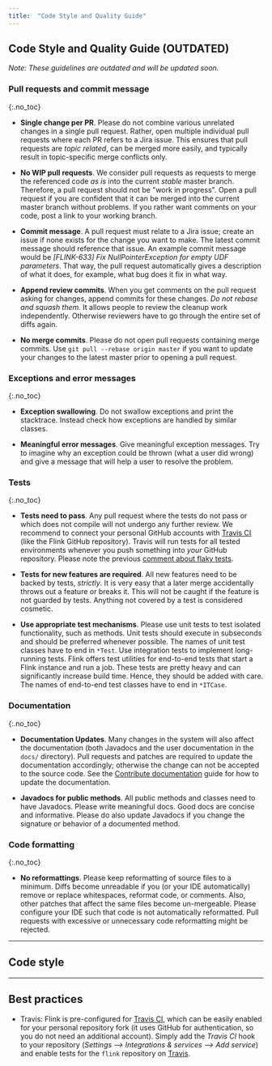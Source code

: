 ```yaml
---
title:  "Code Style and Quality Guide"
---
```



## Code Style and Quality Guide (OUTDATED)

*Note: These guidelines are outdated and will be updated soon.*

### Pull requests and commit message
{:.no_toc}

- **Single change per PR**. Please do not combine various unrelated changes in a single pull request. Rather, open multiple individual pull requests where each PR refers to a Jira issue. This ensures that pull requests are *topic related*, can be merged more easily, and typically result in topic-specific merge conflicts only.

- **No WIP pull requests**. We consider pull requests as requests to merge the referenced code *as is* into the current *stable* master branch. Therefore, a pull request should not be "work in progress". Open a pull request if you are confident that it can be merged into the current master branch without problems. If you rather want comments on your code, post a link to your working branch.

- **Commit message**. A pull request must relate to a Jira issue; create an issue if none exists for the change you want to make. The latest commit message should reference that issue. An example commit message would be *[FLINK-633] Fix NullPointerException for empty UDF parameters*. That way, the pull request automatically gives a description of what it does, for example, what bug does it fix in what way.

- **Append review commits**. When you get comments on the pull request asking for changes, append commits for these changes. *Do not rebase and squash them.* It allows people to review the cleanup work independently. Otherwise reviewers have to go through the entire set of diffs again.

- **No merge commits**. Please do not open pull requests containing merge commits. Use `git pull --rebase origin master` if you want to update your changes to the latest master prior to opening a pull request.

### Exceptions and error messages
{:.no_toc}

- **Exception swallowing**. Do not swallow exceptions and print the stacktrace. Instead check how exceptions are handled by similar classes.

- **Meaningful error messages**. Give meaningful exception messages. Try to imagine why an exception could be thrown (what a user did wrong) and give a message that will help a user to resolve the problem.

### Tests
{:.no_toc}

- **Tests need to pass**. Any pull request where the tests do not pass or which does not compile will not undergo any further review. We recommend to connect your personal GitHub accounts with [Travis CI](http://travis-ci.org/) (like the Flink GitHub repository). Travis will run tests for all tested environments whenever you push something into *your* GitHub repository. Please note the previous [comment about flaky tests]( {{site.base}}/contribute-code.html#verifying-the-compliance-of-your-code).

- **Tests for new features are required**. All new features need to be backed by tests, *strictly*. It is very easy that a later merge accidentally throws out a feature or breaks it. This will not be caught if the feature is not guarded by tests. Anything not covered by a test is considered cosmetic.

- **Use appropriate test mechanisms**. Please use unit tests to test isolated functionality, such as methods. Unit tests should execute in subseconds and should be preferred whenever possible. The names of unit test classes have to end in `*Test`. Use integration tests to implement long-running tests. Flink offers test utilities for end-to-end tests that start a Flink instance and run a job. These tests are pretty heavy and can significantly increase build time. Hence, they should be added with care. The names of end-to-end test classes have to end in `*ITCase`.

### Documentation
{:.no_toc}

- **Documentation Updates**. Many changes in the system will also affect the documentation (both Javadocs and the user documentation in the `docs/` directory). Pull requests and patches are required to update the documentation accordingly; otherwise the change can not be accepted to the source code. See the [Contribute documentation]({{site.base}}/contribute-documentation.html) guide for how to update the documentation.

- **Javadocs for public methods**. All public methods and classes need to have Javadocs. Please write meaningful docs. Good docs are concise and informative. Please do also update Javadocs if you change the signature or behavior of a documented method.

### Code formatting
{:.no_toc}

- **No reformattings**. Please keep reformatting of source files to a minimum. Diffs become unreadable if you (or your IDE automatically) remove or replace whitespaces, reformat code, or comments. Also, other patches that affect the same files become un-mergeable. Please configure your IDE such that code is not automatically reformatted. Pull requests with excessive or unnecessary code reformatting might be rejected.



-----

## Code style


-----

## Best practices

- Travis: Flink is pre-configured for [Travis CI](http://docs.travis-ci.com/), which can be easily enabled for your personal repository fork (it uses GitHub for authentication, so you do not need an additional account). Simply add the *Travis CI* hook to your repository (*Settings --> Integrations & services --> Add service*) and enable tests for the `flink` repository on [Travis](https://travis-ci.org/profile).
